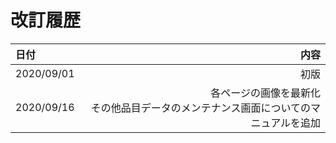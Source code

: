 # 改訂履歴

|日付|内容|
|:---------|------------------:|
|2020/09/01|初版|
|2020/09/16|各ページの画像を最新化<br/>その他品目データのメンテナンス画面についてのマニュアルを追加|
